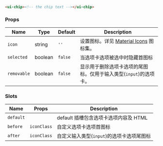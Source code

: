 ```html
<ui-chip><!-- the chip text --></ui-chip>
```

### Props

| Name        | Type    | Default | Description                                                       |
| ----------- | ------- | ------- | ----------------------------------------------------------------- |
| `icon`      | string  | `''`    | 设置图标。详见 [Material Icons](/icons) 图标集。                  |
| `selected`  | boolean | `false` | 当选项卡选项被选中时隐藏首图标                                    |
| `removable` | boolean | `false` | 显示用于删除选项卡选项的尾图标。仅用于输入类型(`input`)的选项卡。 |

### Slots

| Name      | Props       | Description                               |
| --------- | ----------- | ----------------------------------------- |
| `default` |             | default 插槽包含选项卡选项内容及 HTML     |
| `before`  | `iconClass` | 自定义选项卡选项首图标                    |
| `after`   | `iconClass` | 自定义输入类型(`input`)的选项卡选项尾图标 |
